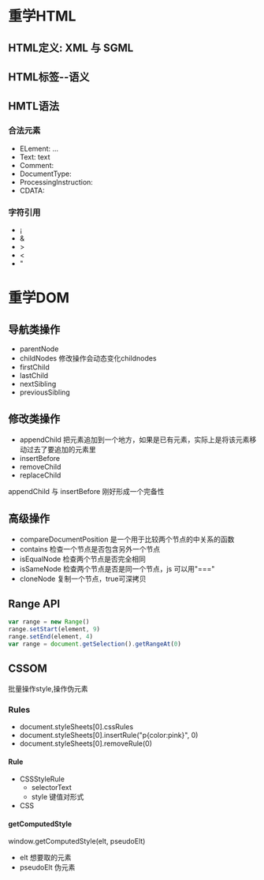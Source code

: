 # 重学HTML

## HTML定义: XML 与 SGML

## HTML标签--语义

## HMTL语法
### 合法元素
* ELement: <tagname>...</tagname>
* Text: text
* Comment: <!-- comments -->
* DocumentType: <!Doctype html>
* ProcessingInstruction: <? a 1?>
* CDATA:<![CDATA[]]>

### 字符引用
* &#161;
* &amp;
* &gt;
* &lt;
* &quot;

# 重学DOM

## 导航类操作
* parentNode
* childNodes 
修改操作会动态变化childnodes
* firstChild
* lastChild
* nextSibling
* previousSibling

## 修改类操作
* appendChild 把元素追加到一个地方，如果是已有元素，实际上是将该元素移动过去了要追加的元素里
* insertBefore
* removeChild
* replaceChild

appendChild 与 insertBefore 刚好形成一个完备性

## 高级操作
* compareDocumentPosition 是一个用于比较两个节点的中关系的函数
* contains 检查一个节点是否包含另外一个节点
* isEqualNode 检查两个节点是否完全相同
* isSameNode 检查两个节点是否是同一个节点，js 可以用"==="
* cloneNode 复制一个节点，true可深拷贝

## Range API
```js
var range = new Range()
range.setStart(element, 9)
range.setEnd(element, 4)
var range = document.getSelection().getRangeAt(0)
```

## CSSOM
批量操作style,操作伪元素

### Rules
* document.styleSheets[0].cssRules
* document.styleSheets[0].insertRule("p{color:pink}", 0)
* document.styleSheets[0].removeRule(0)

#### Rule
* CSSStyleRule
  * selectorText
  * style 键值对形式
* CSS

#### getComputedStyle
window.getComputedStyle(elt, pseudoElt)
* elt 想要取的元素
* pseudoElt 伪元素

